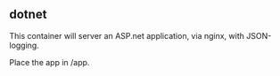 ## dotnet

This container will server an ASP.net application, via nginx,
with JSON-logging.

Place the app in /app.
